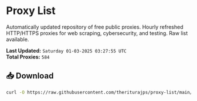 # Proxy List

Automatically updated repository of free public proxies. Hourly refreshed HTTP/HTTPS proxies for web scraping, cybersecurity, and testing. Raw list available.

**Last Updated:** `Saturday 01-03-2025 03:27:55 UTC`  
**Total Proxies:** `584`

## 📥 Download
```bash
curl -O https://raw.githubusercontent.com/theriturajps/proxy-list/main/proxies.txt
